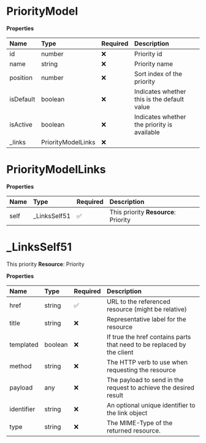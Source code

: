 # PriorityModel

**Properties**

| Name      | Type               | Required | Description                                 |
| :-------- | :----------------- | :------- | :------------------------------------------ |
| id        | number             | ❌       | Priority id                                 |
| name      | string             | ❌       | Priority name                               |
| position  | number             | ❌       | Sort index of the priority                  |
| isDefault | boolean            | ❌       | Indicates whether this is the default value |
| isActive  | boolean            | ❌       | Indicates whether the priority is available |
| \_links   | PriorityModelLinks | ❌       |                                             |

# PriorityModelLinks

**Properties**

| Name | Type          | Required | Description                          |
| :--- | :------------ | :------- | :----------------------------------- |
| self | \_LinksSelf51 | ✅       | This priority **Resource**: Priority |

# \_LinksSelf51

This priority **Resource**: Priority

**Properties**

| Name       | Type    | Required | Description                                                            |
| :--------- | :------ | :------- | :--------------------------------------------------------------------- |
| href       | string  | ✅       | URL to the referenced resource (might be relative)                     |
| title      | string  | ❌       | Representative label for the resource                                  |
| templated  | boolean | ❌       | If true the href contains parts that need to be replaced by the client |
| method     | string  | ❌       | The HTTP verb to use when requesting the resource                      |
| payload    | any     | ❌       | The payload to send in the request to achieve the desired result       |
| identifier | string  | ❌       | An optional unique identifier to the link object                       |
| type       | string  | ❌       | The MIME-Type of the returned resource.                                |

<!-- This file was generated by liblab | https://liblab.com/ -->
